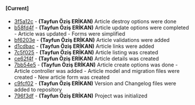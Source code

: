 
#### [Current]

#### 
 * [3f5a12c](../../commit/3f5a12c) - __(Tayfun Öziş ERİKAN)__ Article destroy options were done
 * [b58fd4f](../../commit/b58fd4f) - __(Tayfun Öziş ERİKAN)__ Article update options were completed  - Article was updated  - Forms were simplified
 * [bf6203e](../../commit/bf6203e) - __(Tayfun Öziş ERİKAN)__ Article validations were added
 * [d1cdbac](../../commit/d1cdbac) - __(Tayfun Öziş ERİKAN)__ Article links were added
 * [7c5f025](../../commit/7c5f025) - __(Tayfun Öziş ERİKAN)__ Article listing was created
 * [ce62f4f](../../commit/ce62f4f) - __(Tayfun Öziş ERİKAN)__ Article details was created
 * [7bb54e5](../../commit/7bb54e5) - __(Tayfun Öziş ERİKAN)__ Article create options was done  - Article controller was added  - Article model and migration files were created  - New article form was created
 * [c9fcf02](../../commit/c9fcf02) - __(Tayfun Öziş ERİKAN)__ Version and Changelog files were added to repository
 * [796f3df](../../commit/796f3df) - __(Tayfun Öziş ERİKAN)__ Project was initialized
